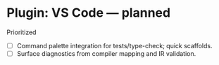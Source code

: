 # Plugin: VS Code — planned

Prioritized
- [ ] Command palette integration for tests/type-check; quick scaffolds.
- [ ] Surface diagnostics from compiler mapping and IR validation.
